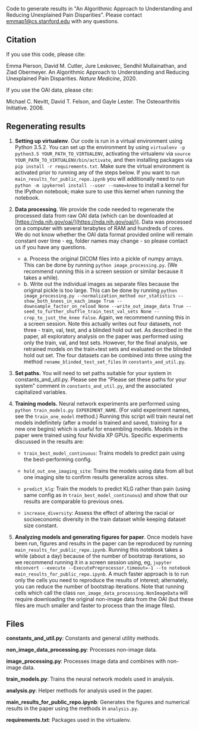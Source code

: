 
Code to generate results in "An Algorithmic Approach to Understanding and Reducing Unexplained Pain Disparities". Please contact emmap1@cs.stanford.edu with any questions. 

## Citation

If you use this code, please cite: 

Emma Pierson, David M. Cutler, Jure Leskovec, Sendhil Mullainathan, and Ziad Obermeyer. An Algorithmic Approach to Understanding and Reducing Unexplained Pain Disparities. *Nature Medicine*, 2020.

If you use the OAI data, please cite: 

Michael C. Nevitt, David T. Felson, and Gayle Lester. The Osteoarthritis Initiative. 2006.

## Regenerating results

1. **Setting up virtualenv**. Our code is run in a virtual environment using Python 3.5.2. You can set up the environment by using `virtualenv -p python3.5 YOUR_PATH_TO_VIRTUALENV`, activating the virtualenv via `source YOUR_PATH_TO_VIRTUALENV/bin/activate`, and then installing packages via `pip install -r requirements.txt`. Make sure the virtual environment is activated prior to running any of the steps below.  If you want to run `main_results_for_public_repo.ipynb` you will additionally need to run `python -m ipykernel install --user --name=knee` to install a kernel for the IPython notebook; make sure to use this kernel when running the notebook. 

2. **Data processing**. We provide the code needed to regenerate the processed data from raw OAI data (which can be downloaded at [https://nda.nih.gov/oai/](https://nda.nih.gov/oai/)). Data was processed on a computer with several terabytes of RAM and hundreds of cores. We do not know whether the OAI data format provided online will remain constant over time - eg, folder names may change - so please contact us if you have any questions. 

    - a. Process the original DICOM files into a pickle of numpy arrays. This can be done by running `python image_processing.py`. (We recommend running this in a screen session or similar because it takes a while). 
    - b. Write out the individual images as separate files because the original pickle is too large. This can be done by running 
        `python image_processing.py --normalization_method our_statistics --show_both_knees_in_each_image True --downsample_factor_on_reload None --write_out_image_data True --seed_to_further_shuffle_train_test_val_sets None --crop_to_just_the_knee False`. Again, we recommend running this in a screen session. Note this actually writes out four datasets, not three - train, val, test, and a blinded hold out set. As described in the paper, all exploratory analysis on the paper was performed using only the train, val, and test sets. However, for the final analysis, we retrained models on the train+test sets and evaluated on the blinded hold out set. The four datasets can be combined into three using the method `rename_blinded_test_set_files` in `constants_and_util.py`. 

3. **Set paths.** You will need to set paths suitable for your system in constants_and_util.py. Please see the "Please set these paths for your system" comment in `constants_and_util.py`, and the associated capitalized variables. 

4. **Training models.** Neural network experiments are performed using `python train_models.py EXPERIMENT_NAME`. (For valid experiment names, see the `train_one_model` method.) Running this script will train neural net models indefinitely (after a model is trained and saved, training for a new one begins) which is useful for ensembling models. Models in the paper were trained using four Nvidia XP GPUs. Specific experiments discussed in the results are: 

    - `train_best_model_continuous`: Trains models to predict pain using the best-performing config. 

    - `hold_out_one_imaging_site`: Trains the models using data from all but one imaging site to confirm results generalize across sites. 

    - `predict_klg`: Train the models to predict KLG rather than pain (using same config as in `train_best_model_continuous`) and show that our results are comparable to previous ones. 

    - `increase_diversity`: Assess the effect of altering the racial or socioeconomic diversity in the train dataset while keeping dataset size constant. 

5. **Analyzing models and generating figures for paper**. Once models have been run, figures and results in the paper can be reproduced by running `main_results_for_public_repo.ipynb`. Running this notebook takes a while (about a day) because of the number of bootstrap iterations, so we recommend running it in a screen session using, eg, `jupyter nbconvert --execute --ExecutePreprocessor.timeout=-1 --to notebook main_results_for_public_repo.ipynb`. A much faster approach is to run only the cells you need to reproduce the results of interest; alternately, you can reduce the number of bootstrap iterations. Note that running cells which call the class `non_image_data_processing.NonImageData` will require downloading the original non-image data from the OAI (but these files are much smaller and faster to process than the image files). 

## Files

**constants_and_util.py**: Constants and general utility methods. 

**non_image_data_processing.py**: Processes non-image data.

**image_processing.py**: Processes image data and combines with non-image data. 

**train_models.py**: Trains the neural network models used in analysis. 

**analysis.py**: Helper methods for analysis used in the paper. 

**main_results_for_public_repo.ipynb**: Generates the figures and numerical results in the paper using the methods in `analysis.py`. 

**requirements.txt**: Packages used in the virtualenv. 
